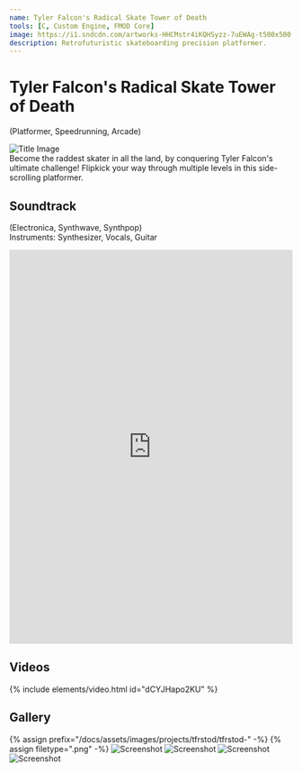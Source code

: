 ```yaml
---
name: Tyler Falcon's Radical Skate Tower of Death
tools: [C, Custom Engine, FMOD Core]
image: https://i1.sndcdn.com/artworks-HHCMstr4iKQHSyzz-7uEWAg-t500x500.jpg
description: Retrofuturistic skateboarding precision platformer.
---
```


# Tyler Falcon's Radical Skate Tower of Death
(Platformer, Speedrunning, Arcade)

<div class="row">
<div class="col">
<img src="https://i1.sndcdn.com/artworks-HHCMstr4iKQHSyzz-7uEWAg-t500x500.jpg" alt="Title Image">
</div>
<div class="col">
Become the raddest skater in all the land, by conquering Tyler Falcon's ultimate challenge! Flipkick your way through multiple levels in this side-scrolling platformer.
</div>
</div>


## Soundtrack
(Electronica, Synthwave, Synthpop)\
Instruments: Synthesizer, Vocals, Guitar

<iframe width="100%" height="700" scrolling="no" frameborder="no" allow="autoplay" src="https://w.soundcloud.com/player/?url=https%3A//api.soundcloud.com/playlists/1490867065&color=%23ff1c9f&auto_play=false&hide_related=false&show_comments=true&show_user=true&show_reposts=false&show_teaser=true"></iframe>

## Videos
{% include elements/video.html id="dCYJHapo2KU" %}

## Gallery
{% assign prefix="/docs/assets/images/projects/tfrstod/tfrstod-" -%}
{% assign filetype=".png" -%}
<img src="{{prefix}}1{{filetype}}" alt="Screenshot">
<img src="{{prefix}}2{{filetype}}" alt="Screenshot">
<img src="{{prefix}}3{{filetype}}" alt="Screenshot">
<img src="{{prefix}}menu{{filetype}}" alt="Screenshot">